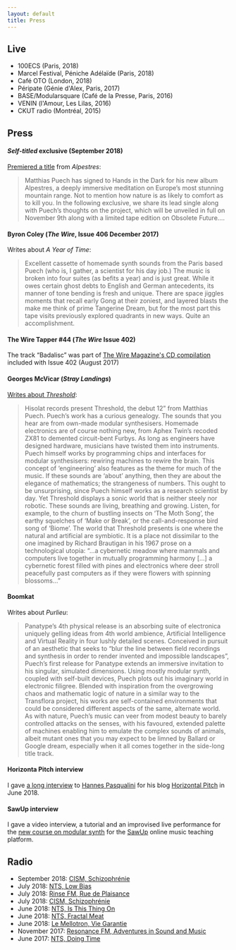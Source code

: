 ```yaml
---
layout: default
title: Press
---
```


## Live

- 100ECS (Paris, 2018)
- Marcel Festival, Péniche Adélaïde (Paris, 2018)
- Café OTO (London, 2018)
- Péripate (Génie d'Alex, Paris, 2017)
- BASE/Modularsquare (Café de la Presse, Paris, 2016)
- VENIN (l'Amour, Les Lilas, 2016)
- CKUT radio (Montréal, 2015)

## Press

#### _Self-titled_ exclusive (September 2018)

[Premiered a
title](http://www.self-titledmag.com/2018/09/26/matthias-puech-alpestres-album/)
from _Alpestres_:

> Matthias Puech has signed to Hands in the Dark for his new album
  Alpestres, a deeply immersive meditation on Europe’s most stunning
  mountain range. Not to mention how nature is as likely to comfort as
  to kill you. In the following exclusive, we share its lead single
  along with Puech’s thoughts on the project, which will be unveiled
  in full on November 9th along with a limited tape edition on
  Obsolete Future….


#### Byron Coley (_The Wire_, Issue 406 December 2017)

Writes about _A Year of Time_:

> Excellent cassette of homemade synth sounds from the Paris based
  Puech (who is, I gather, a scientist for his day job.) The music is
  broken into four suites (as befits a year) and is just great. While
  it owes certain ghost debts to English and German antecedents, its
  manner of tone bending is fresh and unique. There are space jiggles
  moments that recall early Gong at their zoniest, and layered blasts
  the make me think of prime Tangerine Dream, but for the most part
  this tape visits previously explored quadrants in new ways. Quite an
  accomplishment.

#### The Wire Tapper #44 (_The Wire_ Issue 402)

The track “Badalisc” was part of [The Wire Magazine's CD
compilation](https://www.thewire.co.uk/audio/the-wire-tapper/the-wire-tapper-44)
included with Issue 402 (August 2017)

#### Georges McVicar (_Stray Landings_)

[Writes about _Threshold_](http://straylandings.co.uk/reviews/threshold):

> Hisolat records present Threshold, the debut 12” from Matthias
Puech. Puech’s work has a curious genealogy. The sounds that you hear
are from own-made modular synthesisers. Homemade electronics are of
course nothing new, from Aphex Twin’s recoded ZX81 to demented
circuit-bent Furbys. As long as engineers have designed hardware,
musicians have twisted them into instruments. Puech himself works by
programming chips and interfaces for modular synthesisers: rewiring
machines to rewire the brain.  This concept of ‘engineering’ also
features as the theme for much of the music. If these sounds are
‘about’ anything, then they are about the elegance of mathematics; the
strangeness of numbers. This ought to be unsurprising, since Puech
himself works as a research scientist by day. Yet Threshold displays a
sonic world that is neither steely nor robotic. These sounds are
living, breathing and growing. Listen, for example, to the churn of
bustling insects on ‘The Moth Song’, the earthy squelches of ‘Make or
Break’, or the call-and-response bird song of ‘Biome’.  The world
that Threshold presents is one where the natural and artificial are
symbiotic. It is a place not dissimilar to the one imagined by Richard
Brautigan in his 1967 prose on a technological utopia: “…a cybernetic
meadow where mammals and computers live together in mutually
programming harmony […] a cybernetic forest filled with pines and
electronics where deer stroll peacefully past computers as if they
were flowers with spinning blossoms…”

#### Boomkat

Writes about _Purlieu_:

> Panatype’s 4th physical release is an absorbing suite of electronica
  uniquely gelling ideas from 4th world ambience, Artificial
  Intelligence and Virtual Reality in four lushly detailed scenes.
  Conceived in pursuit of an aesthetic that seeks to “blur the line
  between field recordings and synthesis in order to render invented
  and impossible landscapes”, Puech’s first release for Panatype
  extends an immersive invitation to his singular, simulated
  dimensions. Using mostly modular synth, coupled with self-built
  devices, Puech plots out his imaginary world in electronic
  filigree. Blended with inspiration from the overgrowing chaos and
  mathematic logic of nature in a similar way to the Transflora
  project, his works are self-contained environments that could be
  considered different aspects of the same, alternate world. As with
  nature, Puech’s music can veer from modest beauty to barely
  controlled attacks on the senses, with his favoured, extended
  palette of machines enabling him to emulate the complex sounds of
  animals, albeit mutant ones that you may expect to be limned by
  Ballard or Google dream, especially when it all comes together in
  the side-long title track.

#### Horizonta Pitch interview

I gave [a long
interview](http://www.horizontalpitch.com/2018/06/matthias-puech-explicit-intentions/)
to [Hannes Pasqualini](https://www.papernoise.net/) for his blog
[Horizontal Pitch](http://www.horizontalpitch.com/) in June 2018.

#### SawUp interview

I gave a video interview, a tutorial and an improvised live performance for the
[new course on modular synth](https://www.sawup.fr/courses/take/apprendre-synthe-modulaire/) for the [SawUp](https://www.sawup.fr/) online music teaching platform.

## Radio

- September 2018: [CISM, Schizophrénie](http://schizocism.blogspot.com/2018/09/23-septembre-2018.html)
- July 2018: [NTS, Low Bias](https://www.nts.live/shows/low-bias-show/episodes/the-low-bias-9th-july-2018)
- July 2018: [Rinse FM, Rue de Plaisance](https://soundcloud.com/varoslavmusic/juillet-2018-varoslav-gaffarel)
- July 2018: [CISM, Schizophrénie](http://schizocism.blogspot.com/2018/07/8-juillet-2018.html)
- June 2018: [NTS, Is This Thing On](https://www.nts.live/shows/is-this-thing-on/episodes/is-this-thing-on-w-hector-plimmer-17th-june-2018)
- June 2018: [NTS, Fractal Meat](https://fractalmeat.wordpress.com/2018/06/18/episode-141-guest-megamix-from-noyzlab/)
- June 2018: [Le Mellotron, Vie Garantie](https://soundcloud.com/lemellotron/vie-garantie-gustave-evrard)
- November 2017: [Resonance FM, Adventures in Sound and Music](https://www.mixcloud.com/TheWireMagazine/adventures-in-sound-and-music-hosted-by-gustave-evrard-and-conor-walker-2-november-2017/)
- June 2017: [NTS, Doing Time](https://www.nts.live/shows/doing-time/episodes/doing-time-4th-june-2017)
